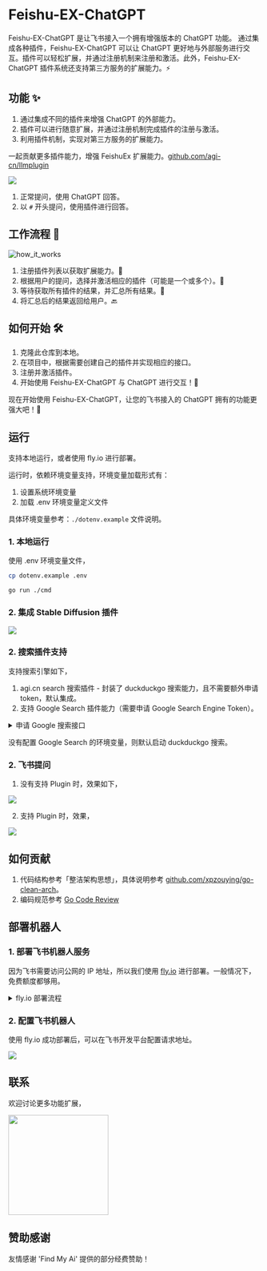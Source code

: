 # Feishu-EX-ChatGPT


Feishu-EX-ChatGPT 是让飞书接入一个拥有增强版本的 ChatGPT 功能。
通过集成各种插件，Feishu-EX-ChatGPT 可以让 ChatGPT 更好地与外部服务进行交互。插件可以轻松扩展，并通过注册机制来注册和激活。此外，Feishu-EX-ChatGPT 插件系统还支持第三方服务的扩展能力。⚡

## 功能 ✨

1. 通过集成不同的插件来增强 ChatGPT 的外部能力。
2. 插件可以进行随意扩展，并通过注册机制完成插件的注册与激活。
3. 利用插件机制，实现对第三方服务的扩展能力。

一起贡献更多插件能力，增强 FeishuEx 扩展能力。[github.com/agi-cn/llmplugin](https://github.com/agi-cn/llmplugin)


![](./images/plugins.png)

1. 正常提问，使用 ChatGPT 回答。
2. 以 `#` 开头提问，使用插件进行回答。


## 工作流程 🌊

![how_it_works](./images/how_it_works.png)

1. 注册插件列表以获取扩展能力。📝
2. 根据用户的提问，选择并激活相应的插件（可能是一个或多个）。🎯
3. 等待获取所有插件的结果，并汇总所有结果。🔁
4. 将汇总后的结果返回给用户。🔙


## 如何开始 🛠️

1. 克隆此仓库到本地。
2. 在项目中，根据需要创建自己的插件并实现相应的接口。
3. 注册并激活插件。
4. 开始使用 Feishu-EX-ChatGPT 与 ChatGPT 进行交互！🎉


现在开始使用 Feishu-EX-ChatGPT，让您的飞书接入的 ChatGPT 拥有的功能更强大吧！🚀


## 运行

支持本地运行，或者使用 fly.io 进行部署。

运行时，依赖环境变量支持，环境变量加载形式有：

1. 设置系统环境变量
2. 加载 .env 环境变量定义文件

具体环境变量参考：`./dotenv.example` 文件说明。


### 1. 本地运行

使用 .env 环境变量文件，

```bash
cp dotenv.example .env

go run ./cmd
```

### 2. 集成 Stable Diffusion 插件

![](./images/feishu-ex-sd.jpg)

### 2. 搜索插件支持

支持搜索引擎如下，

1. agi.cn search 搜索插件 - 封装了 duckduckgo 搜索能力，且不需要额外申请 token，默认集成。
2. 支持 Google Search 插件能力（需要申请 Google Search Engine Token）。

<details>
    <summary>申请 Google 搜索接口</summary>

1. 获取 [GOOGLE_ENGINE_ID](http://www.google.com/cse/)
2. 开通 [GOOGLE_SEARCH_API](https://console.cloud.google.com/apis/api/customsearch.googleapis.com/metrics)
2. 获取 [GOOGLE_TOKEN](https://console.cloud.google.com/apis/credentials?pli=1&project=bobmac-344202)

[主要参考](https://stackoverflow.com/questions/37083058/programmatically-searching-google-in-python-using-custom-search)

</details>

没有配置 Google Search 的环境变量，则默认启动 duckduckgo 搜索。


### 2. 飞书提问

1. 没有支持 Plugin 时，效果如下，

  ![](./images/answer_by_chatgpt.jpg)

2. 支持 Plugin 时，效果，

  ![](./images/answer_by_plugin.png)



## 如何贡献

1. 代码结构参考「整洁架构思想」，具体说明参考 [github.com/xpzouying/go-clean-arch](https://github.com/xpzouying/go-clean-arch)。
2. 编码规范参考 [Go Code Review](https://github.com/golang/go/wiki/CodeReviewComments)


## 部署机器人

### 1. 部署飞书机器人服务

因为飞书需要访问公网的 IP 地址，所以我们使用 [fly.io](https://fly.io/) 进行部署。一般情况下，免费额度都够用。

<details>
    <summary>fly.io 部署流程</summary>

以 MacOS 为例，其他的类似。

1. 登录 [https://fly.io/dashboard](https://fly.io/dashboard) 并注册账号。

2. 安装 [Fly CLI](https://fly.io/docs/getting-started/installing-flyctl/)。

3. 运行命令登录，`flyctl auth login`。

  ```bash
  Waiting for session... Done
  successfully logged in as xpzouying@gmail.com
  ```

4. 运行 `flyctl apps create`，输入 app name： `feishuex-bot`。

5. 使用 flyctl env 配置各种环境变量。
  * flyctl secrets set FEISHU_APP_ID=cli_xxx
  * flyctl secrets set FEISHU_APP_SECRET=abcABCxxx
  * flyctl secrets set VERIFY_TOKEN=abcABCxxx
  * flyctl secrets set ENCRYPT_KEY=abcABCxxx
  * flyctl secrets set BOT_NAME=feishu-bot
  * flyctl secrets set OPENAI_TOKEN=sk-xxx

  配置后，使用 `flyctl secrets list` 查看环境变量设置。
  ![](./images/fly_env_list.jpg)

6. 部署程序：`flyctl deploy`。
  ![](./images/fly_deploy.png)


7. 查看状态：

  * 通过命令行查看：`flyctl status`
    ![](./images/fly_status.png)

  * 通过页面查看 [https://fly.io/dashboard/personal](https://fly.io/dashboard/personal)
    ![](./images/fly_dashboard.png)

</details>



### 2. 配置飞书机器人

使用 fly.io 成功部署后，可以在飞书开发平台配置请求地址。

![](./images/feishu_bot_config.png)


## 联系

欢迎讨论更多功能扩展，

 <img src='https://github.com/ConnectAI-E/Feishu-EX-ChatGPT/assets/50035229/3a65502b-bfd5-4096-96d0-90ecc1b5d535' alt='' width='200'/>


## 赞助感谢

友情感谢 'Find My Ai' 提供的部分经费赞助！



